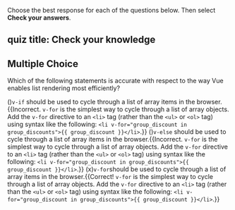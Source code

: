 Choose the best response for each of the questions below. Then select **Check your answers**.

## quiz title: Check your knowledge

## Multiple Choice
Which of the following statements is accurate with respect to the way Vue enables list rendering most efficiently?

()`v-if` should be used to cycle through a list of array items in the browser.{{Incorrect. `v-for` is the simplest way to cycle through a list of array objects. Add the `v-for` directive to an `<li>` tag (rather than the `<ul>` or `<ol>` tag) using syntax like the following: `<li v-for="group_discount in group_discounts">{{ group_discount }}</li>`.}}
()`v-else` should be used to cycle through a list of array items in the browser.{{Incorrect. `v-for` is the simplest way to cycle through a list of array objects. Add the `v-for` directive to an `<li>` tag (rather than the `<ul>` or `<ol>` tag) using syntax like the following: `<li v-for="group_discount in group_discounts">{{ group_discount }}</li>`.}}
(x)`v-for`should be used to cycle through a list of array items in the browser.{{Correct! `v-for` is the simplest way to cycle through a list of array objects. Add the `v-for` directive to an `<li>` tag (rather than the `<ul>` or `<ol>` tag) using syntax like the following: `<li v-for="group_discount in group_discounts">{{ group_discount }}</li>`.}}